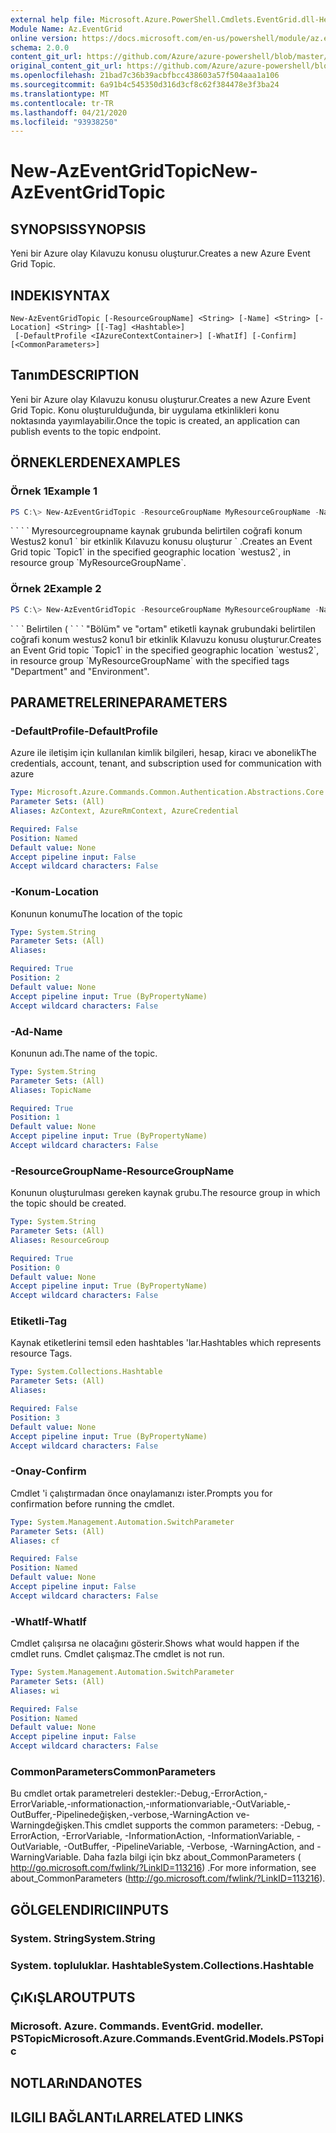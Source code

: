 ```yaml
---
external help file: Microsoft.Azure.PowerShell.Cmdlets.EventGrid.dll-Help.xml
Module Name: Az.EventGrid
online version: https://docs.microsoft.com/en-us/powershell/module/az.eventgrid/new-azeventgridtopic
schema: 2.0.0
content_git_url: https://github.com/Azure/azure-powershell/blob/master/src/EventGrid/EventGrid/help/New-AzEventGridTopic.md
original_content_git_url: https://github.com/Azure/azure-powershell/blob/master/src/EventGrid/EventGrid/help/New-AzEventGridTopic.md
ms.openlocfilehash: 21bad7c36b39acbfbcc438603a57f504aaa1a106
ms.sourcegitcommit: 6a91b4c545350d316d3cf8c62f384478e3f3ba24
ms.translationtype: MT
ms.contentlocale: tr-TR
ms.lasthandoff: 04/21/2020
ms.locfileid: "93938250"
---
```

# <span data-ttu-id="dd80d-101">New-AzEventGridTopic</span><span class="sxs-lookup"><span data-stu-id="dd80d-101">New-AzEventGridTopic</span></span>

## <span data-ttu-id="dd80d-102">SYNOPSIS</span><span class="sxs-lookup"><span data-stu-id="dd80d-102">SYNOPSIS</span></span>
<span data-ttu-id="dd80d-103">Yeni bir Azure olay Kılavuzu konusu oluşturur.</span><span class="sxs-lookup"><span data-stu-id="dd80d-103">Creates a new Azure Event Grid Topic.</span></span>

## <span data-ttu-id="dd80d-104">INDEKI</span><span class="sxs-lookup"><span data-stu-id="dd80d-104">SYNTAX</span></span>

```
New-AzEventGridTopic [-ResourceGroupName] <String> [-Name] <String> [-Location] <String> [[-Tag] <Hashtable>]
 [-DefaultProfile <IAzureContextContainer>] [-WhatIf] [-Confirm] [<CommonParameters>]
```

## <span data-ttu-id="dd80d-105">Tanım</span><span class="sxs-lookup"><span data-stu-id="dd80d-105">DESCRIPTION</span></span>
<span data-ttu-id="dd80d-106">Yeni bir Azure olay Kılavuzu konusu oluşturur.</span><span class="sxs-lookup"><span data-stu-id="dd80d-106">Creates a new Azure Event Grid Topic.</span></span> <span data-ttu-id="dd80d-107">Konu oluşturulduğunda, bir uygulama etkinlikleri konu noktasında yayımlayabilir.</span><span class="sxs-lookup"><span data-stu-id="dd80d-107">Once the topic is created, an application can publish events to the topic endpoint.</span></span>

## <span data-ttu-id="dd80d-108">ÖRNEKLERDEN</span><span class="sxs-lookup"><span data-stu-id="dd80d-108">EXAMPLES</span></span>

### <span data-ttu-id="dd80d-109">Örnek 1</span><span class="sxs-lookup"><span data-stu-id="dd80d-109">Example 1</span></span>
```powershell
PS C:\> New-AzEventGridTopic -ResourceGroupName MyResourceGroupName -Name Topic1 -Location westus2
```

<span data-ttu-id="dd80d-110">\` \` \` \` Myresourcegroupname kaynak grubunda belirtilen coğrafi konum Westus2 konu1 \` bir etkinlik Kılavuzu konusu oluşturur \` .</span><span class="sxs-lookup"><span data-stu-id="dd80d-110">Creates an Event Grid topic \`Topic1\` in the specified geographic location \`westus2\`, in resource group \`MyResourceGroupName\`.</span></span>

### <span data-ttu-id="dd80d-111">Örnek 2</span><span class="sxs-lookup"><span data-stu-id="dd80d-111">Example 2</span></span>
```powershell
PS C:\> New-AzEventGridTopic -ResourceGroupName MyResourceGroupName -Name Topic1 -Location westus2 -Tag @{ Department="Finance"; Environment="Test" }
```

<span data-ttu-id="dd80d-112">\` \` \` Belirtilen ( \` \` \` "Bölüm" ve "ortam" etiketli kaynak grubundaki belirtilen coğrafi konum westus2 konu1 bir etkinlik Kılavuzu konusu oluşturur.</span><span class="sxs-lookup"><span data-stu-id="dd80d-112">Creates an Event Grid topic \`Topic1\` in the specified geographic location \`westus2\`, in resource group \`MyResourceGroupName\` with the specified tags "Department" and "Environment".</span></span>

## <span data-ttu-id="dd80d-113">PARAMETRELERINE</span><span class="sxs-lookup"><span data-stu-id="dd80d-113">PARAMETERS</span></span>

### <span data-ttu-id="dd80d-114">-DefaultProfile</span><span class="sxs-lookup"><span data-stu-id="dd80d-114">-DefaultProfile</span></span>
<span data-ttu-id="dd80d-115">Azure ile iletişim için kullanılan kimlik bilgileri, hesap, kiracı ve abonelik</span><span class="sxs-lookup"><span data-stu-id="dd80d-115">The credentials, account, tenant, and subscription used for communication with azure</span></span>

```yaml
Type: Microsoft.Azure.Commands.Common.Authentication.Abstractions.Core.IAzureContextContainer
Parameter Sets: (All)
Aliases: AzContext, AzureRmContext, AzureCredential

Required: False
Position: Named
Default value: None
Accept pipeline input: False
Accept wildcard characters: False
```

### <span data-ttu-id="dd80d-116">-Konum</span><span class="sxs-lookup"><span data-stu-id="dd80d-116">-Location</span></span>
<span data-ttu-id="dd80d-117">Konunun konumu</span><span class="sxs-lookup"><span data-stu-id="dd80d-117">The location of the topic</span></span>

```yaml
Type: System.String
Parameter Sets: (All)
Aliases:

Required: True
Position: 2
Default value: None
Accept pipeline input: True (ByPropertyName)
Accept wildcard characters: False
```

### <span data-ttu-id="dd80d-118">-Ad</span><span class="sxs-lookup"><span data-stu-id="dd80d-118">-Name</span></span>
<span data-ttu-id="dd80d-119">Konunun adı.</span><span class="sxs-lookup"><span data-stu-id="dd80d-119">The name of the topic.</span></span>

```yaml
Type: System.String
Parameter Sets: (All)
Aliases: TopicName

Required: True
Position: 1
Default value: None
Accept pipeline input: True (ByPropertyName)
Accept wildcard characters: False
```

### <span data-ttu-id="dd80d-120">-ResourceGroupName</span><span class="sxs-lookup"><span data-stu-id="dd80d-120">-ResourceGroupName</span></span>
<span data-ttu-id="dd80d-121">Konunun oluşturulması gereken kaynak grubu.</span><span class="sxs-lookup"><span data-stu-id="dd80d-121">The resource group in which the topic should be created.</span></span>

```yaml
Type: System.String
Parameter Sets: (All)
Aliases: ResourceGroup

Required: True
Position: 0
Default value: None
Accept pipeline input: True (ByPropertyName)
Accept wildcard characters: False
```

### <span data-ttu-id="dd80d-122">Etiketli</span><span class="sxs-lookup"><span data-stu-id="dd80d-122">-Tag</span></span>
<span data-ttu-id="dd80d-123">Kaynak etiketlerini temsil eden hashtables 'lar.</span><span class="sxs-lookup"><span data-stu-id="dd80d-123">Hashtables which represents resource Tags.</span></span>

```yaml
Type: System.Collections.Hashtable
Parameter Sets: (All)
Aliases:

Required: False
Position: 3
Default value: None
Accept pipeline input: True (ByPropertyName)
Accept wildcard characters: False
```

### <span data-ttu-id="dd80d-124">-Onay</span><span class="sxs-lookup"><span data-stu-id="dd80d-124">-Confirm</span></span>
<span data-ttu-id="dd80d-125">Cmdlet 'i çalıştırmadan önce onaylamanızı ister.</span><span class="sxs-lookup"><span data-stu-id="dd80d-125">Prompts you for confirmation before running the cmdlet.</span></span>

```yaml
Type: System.Management.Automation.SwitchParameter
Parameter Sets: (All)
Aliases: cf

Required: False
Position: Named
Default value: None
Accept pipeline input: False
Accept wildcard characters: False
```

### <span data-ttu-id="dd80d-126">-WhatIf</span><span class="sxs-lookup"><span data-stu-id="dd80d-126">-WhatIf</span></span>
<span data-ttu-id="dd80d-127">Cmdlet çalışırsa ne olacağını gösterir.</span><span class="sxs-lookup"><span data-stu-id="dd80d-127">Shows what would happen if the cmdlet runs.</span></span>
<span data-ttu-id="dd80d-128">Cmdlet çalışmaz.</span><span class="sxs-lookup"><span data-stu-id="dd80d-128">The cmdlet is not run.</span></span>

```yaml
Type: System.Management.Automation.SwitchParameter
Parameter Sets: (All)
Aliases: wi

Required: False
Position: Named
Default value: None
Accept pipeline input: False
Accept wildcard characters: False
```

### <span data-ttu-id="dd80d-129">CommonParameters</span><span class="sxs-lookup"><span data-stu-id="dd80d-129">CommonParameters</span></span>
<span data-ttu-id="dd80d-130">Bu cmdlet ortak parametreleri destekler:-Debug,-ErrorAction,-ErrorVariable,-ınformationaction,-ınformationvariable,-OutVariable,-OutBuffer,-Pipelinedeğişken,-verbose,-WarningAction ve-Warningdeğişken.</span><span class="sxs-lookup"><span data-stu-id="dd80d-130">This cmdlet supports the common parameters: -Debug, -ErrorAction, -ErrorVariable, -InformationAction, -InformationVariable, -OutVariable, -OutBuffer, -PipelineVariable, -Verbose, -WarningAction, and -WarningVariable.</span></span> <span data-ttu-id="dd80d-131">Daha fazla bilgi için bkz about_CommonParameters ( http://go.microsoft.com/fwlink/?LinkID=113216) .</span><span class="sxs-lookup"><span data-stu-id="dd80d-131">For more information, see about_CommonParameters (http://go.microsoft.com/fwlink/?LinkID=113216).</span></span>

## <span data-ttu-id="dd80d-132">GÖLGELENDIRICI</span><span class="sxs-lookup"><span data-stu-id="dd80d-132">INPUTS</span></span>

### <span data-ttu-id="dd80d-133">System. String</span><span class="sxs-lookup"><span data-stu-id="dd80d-133">System.String</span></span>

### <span data-ttu-id="dd80d-134">System. topluluklar. Hashtable</span><span class="sxs-lookup"><span data-stu-id="dd80d-134">System.Collections.Hashtable</span></span>

## <span data-ttu-id="dd80d-135">ÇıKıŞLAR</span><span class="sxs-lookup"><span data-stu-id="dd80d-135">OUTPUTS</span></span>

### <span data-ttu-id="dd80d-136">Microsoft. Azure. Commands. EventGrid. modeller. PSTopic</span><span class="sxs-lookup"><span data-stu-id="dd80d-136">Microsoft.Azure.Commands.EventGrid.Models.PSTopic</span></span>

## <span data-ttu-id="dd80d-137">NOTLARıNDA</span><span class="sxs-lookup"><span data-stu-id="dd80d-137">NOTES</span></span>

## <span data-ttu-id="dd80d-138">ILGILI BAĞLANTıLAR</span><span class="sxs-lookup"><span data-stu-id="dd80d-138">RELATED LINKS</span></span>
